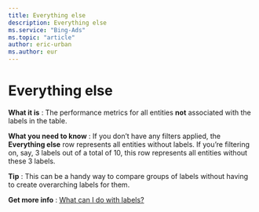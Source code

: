 ```yaml
---
title: Everything else
description: Everything else
ms.service: "Bing-Ads"
ms.topic: "article"
author: eric-urban
ms.author: eur
---
```


# Everything else

**What it is** : The performance metrics for all entities **not** associated with the labels in the table.

**What you need to know** : If you don’t have any filters applied, the **Everything else** row represents all entities without labels. If you’re filtering on, say, 3 labels out of a total of 10, this row represents all entities without these 3 labels.

**Tip** : This can be a handy way to compare groups of labels without having to create overarching labels for them.

**Get more info** : [What can I do with labels?](../hlp_BA_CONC_Labels.md)


